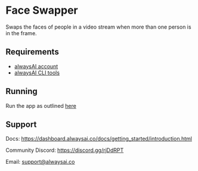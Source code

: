 # Face Swapper
Swaps the faces of people in a video stream when more than one person is in the frame.

## Requirements
- [alwaysAI account](https://alwaysai.co/auth?register=true)
- [alwaysAI CLI tools](https://dashboard.alwaysai.co/docs/getting_started/development_computer_setup.html)

## Running
Run the app as outlined [here](https://alwaysai.co/blog/building-and-deploying-apps-on-alwaysai)

## Support
Docs: https://dashboard.alwaysai.co/docs/getting_started/introduction.html

Community Discord: https://discord.gg/rjDdRPT

Email: support@alwaysai.co
